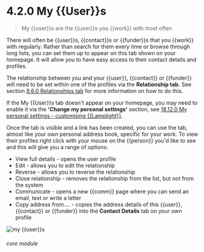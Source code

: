 # 4.2.0    My {{User}}s

> My {{user}}s are the {{user}}s you {{work}} with most often 

There will often be {{user}}s, {{contact}}s or {{funder}}s that you {{work}} with regularly. Rather than search for them every time or browse through long lists, you can set them up to appear on this tab shown on your homepage. It will allow you to have easy access to their contact details and profiles. 

The relationship between you and your {{user}}, {{contact}} or {{funder}} will need to be set within one of the profiles via the **Relationship tab.** See section [8.6.0  Relationships tab](/help/index/p/8.6.0) for more information on how to do this. 

If the My {{User}}s tab doesn't appear on your homepage, you may need to enable it via the **'Change my personal settings'** section, see [18.12.0  My personal settings - customising {{Lamplight}}](/help/index/p/18.12.0).

Once the tab is visible and a link has been created, you can use the tab, almost like your own personal address book, specific for your work. To view their profiles right click with your mouse on the {{person}} you'd like to see and this will give you a range of options:

  * View full details - opens the user profile
  * Edit - allows you to edit the relationship 
  * Reverse - allows you to reverse the relationship
  * Close relationship - removes the relationship from the list, but not from the system
  * Communicate - opens a new {{comm}} page where you can send an email, text or write a letter
  * Copy address from.... - copies the address details of this {{user}}, {{contact}} or {{funder}} into the **Contact Details** tab on your own profile 
  
![my {{user}}s](38a.png) 

###### core module

